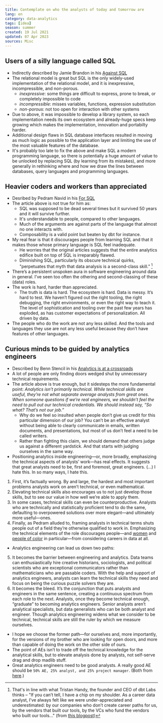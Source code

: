 ```yaml
---
title: Contemplate on who the analysts of today and tomorrow are
lang: en
category: data-analytics
tags: [idea]
season: summer
created: 19 Jul 2021
updated: 07 Apr 2023
sources: Misc
---
```


## Users of a silly language called SQL
- Indirectly described by Jamie Brandon in his [Against SQL](https://scattered-thoughts.net/writing/against-sql)
- The relational model is great but SQL is the only widely-used implementation of the relational model, and it is inexpressive, incompressible, and non-porous.
	- *inexpressive*: some things are difficult to express, prone to break, or completely impossible to code
	- *incompressible*: misses variables, functions, expression substitution
	- *non-porous*: not too open for interaction with other systems
- Due to above, it was impossible to develop a library system, so each implementation needs its own ecosystem and already-huge specs keep growing which makes the implementation, innovation and portabilty harder.
- Additional design flaws in SQL database interfaces resulted in moving as much logic as possible to the application layer and limiting the use of the most valuable features of the database.
- It's probably too late to fix the above and make SQL a modern programming language, so there is potentially a huge amount of value to be unlocked by replacing SQL (by learning from its mistakes), and more generally in rethinking where and how we draw the lines between databases, query languages and programming languages.

## Heavier coders and workers than appreciated
- Desribed by Pedram Navid in his [For SQL](https://pedram.substack.com/p/for-sql)
- The article above is not true for him as:
	- SQL was supposed to be dead several times but it survived 50 years and it will survive further.
	- It's understandable to people, compared to other languages.
	- Much of the arguments are against parts of the language that almost no one interacts with.
	- Composability is a valid point but beaten by dbt for instance.
- My real fear is that it discourages people from learning SQL and that it makes those whose primary language is SQL feel inadequate.
	- He worries that the original articles suggests that the entire analytics edifice built on top of SQL is irreparably flawed.
	- Diminishing SQL, particularly its obscure technical quirks, "perpetuates that myth that data analysis is a second-class skill.” [^1]
- There’s a persistent unspoken aura in software engineering around data in general. I’ve seen too often the othering and second-classing of these (data) roles.
- The work is hard, harder than appreciated.
	- The truth is data is hard. The ecosystem is hard. Data is messy. It’s hard to test. We haven’t figured out the right tooling, the right debugging, the right environments, or even the right way to teach it. The level of sophistication and tooling over the past few years has exploded, as has customer expectations of personalization. All driven by data.
- The people who do the work are not any less skilled. And the tools and languages they use are not any less useful because they don’t have features of other languages.

## Curious minds to be guided by analytics engineers
- Described by Benn Stencil in his [Analytics is at a crossroads](https://benn.substack.com/p/analytics-is-at-a-crossroads)
- A lot of people are only finding doors wedged shut by unnecessary technical requirements.
- The article above is true enough, but it sidesteps the more fundamental point: _Analytics isn’t primarily technical. While technical skills are useful, they’re not what separate average analysts from great ones. When someone questions if we’re real engineers, we shouldn’t feel the need to pull out our technical credentials. We should instead say, “So what? That’s not our job.”_
	-   Why do we feel so insulted when people don’t give us credit for this particular dimension of our job? You can’t be an effective analyst without being able to clearly communicate in emails, written documents, and presentations, but most of us don’t feel a need to be called writers.
	-   Rather than fighting this claim, we should demand that others judge us against a different yardstick. And that starts with judging ourselves in the same way.
- Positioning analytics inside engineering—or, more broadly, emphasizing the technical aspects of analysts’ work—has real effects. It suggests that great analysts need to be, first and foremost, great engineers. (...) I hate this. In so many ways, I hate this.
1. First, it’s factually wrong. By and large, the hardest and most important problems analysts work on aren’t technical, or even mathematical.
2. Elevating technical skills also encourages us to not just develop those skills, but to see our value in how well we’re able to apply them.
3. In some cases, technical skills can even be counterproductive.  Analysts who are technically and statistically proficient tend to do the same, defaulting to overpowered solutions over more elegant—and ultimately more useful—ones.
4. Finally, as Pedram alluded to, framing analysts in technical terms shuts people out of a field they’re otherwise qualified to work in. Emphasizing the technical elements of the role discourages people—and [women](https://hbr.org/2014/08/why-women-dont-apply-for-jobs-unless-theyre-100-qualified) and [people of color](https://www.gem.com/blog/creating-an-inclusive-job-description) in particular—from considering careers in data at all.
- Analytics engineering can lead us down two paths:
5. It becomes the barrier between engineering and analytics. Data teams can enthusiastically hire creative historians, sociologists, and political scientists who are exceptional communicators rather than mathematicians who are passable coders. With the help and support of analytics engineers, analysts can learn the technical skills they need and focus on being the curious puzzle solvers they are.
6. It becomes the bleed. It’s the conjunction that puts analysts and engineers in the same sentence, creating a continuous spectrum from each role to the next. Analysts, once they become technical enough, “graduate” to becoming analytics engineers. Senior analysts aren’t analytical specialists, but data generalists who can be both analyst and engineer. Though analytics engineering widens what we consider to be technical, technical skills are still the ruler by which we measure ourselves.
- I hope we choose the former path—for ourselves and, more importantly, for the versions of my brother who are looking for open doors, and more than capable of doing the work on the other side of ours.
- The point of AEs isn’t to trade off the technical knowledge for the analytical skills, but to elevate analysis done by analysts, not self-serve drag and drop madlib stuff.
- Great analytics engineers need to be good analysts. A really good AE should be `50% AE, 25% analyst, and 25% project manager`. (Both from [here](https://getdbt.slack.com/archives/C02A4CHCD2S/p1628256268037000).)

 [^1]: That's in line with what Tristan Handy, the founder and CEO of dbt Labs thinks – "If you can’t tell, I have a chip on my shoulder. As a career data analyst, I’ve always felt like we were under-appreciated and underestimated: by our companies who don’t create career paths for us, by the vendors that built our tools, by the VCs who fund the vendors who built our tools..." (from [this blogpost](https://blog.getdbt.com/fishtown-analytics-announces-29-5m-fundraise/))